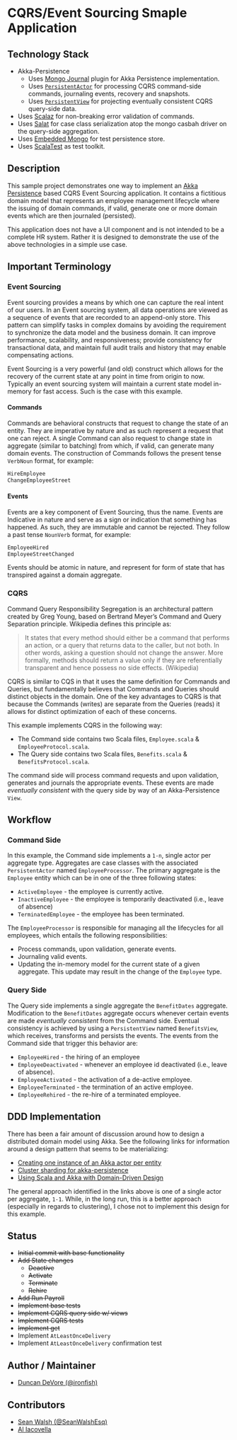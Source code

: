 # CQRS/Event Sourcing Smaple Application

## Technology Stack

* Akka-Persistence
    * Uses [Mongo Journal](https://github.com/ironfish/akka-persistence-mongo/) plugin for Akka Persistence implementation.
    * Uses [`PersistentActor`](http://doc.akka.io/docs/akka/current/scala/persistence.html#Event_sourcing) for processing CQRS command-side commands, journaling events, recovery and snapshots.
    * Uses [`PersistentView`](http://doc.akka.io/docs/akka/current/scala/persistence.html#Views) for projecting eventually consistent CQRS query-side data.
* Uses [Scalaz](https://github.com/scalaz/scalaz) for non-breaking error validation of commands.
* Uses [Salat](https://github.com/novus/salat) for case class serialization atop the mongo casbah driver on the query-side aggregation.
* Uses [Embedded Mongo](https://github.com/flapdoodle-oss/de.flapdoodle.embed.mongo) for test persistence store.
* Uses [ScalaTest](http://www.scalatest.org/) as test toolkit.

## Description

This sample project demonstrates one way to implement an [Akka Persistence](http://doc.akka.io/docs/akka/current/scala/persistence.html) based CQRS Event Sourcing application. It contains a fictitious domain model that represents an employee management lifecycle where the issuing of domain commands, if valid, generate one or more domain events which are then journaled (persisted).

This application does not have a UI component and is not intended to be a complete HR system. Rather it is designed to demonstrate the use of the above technologies in a simple use case.

## Important Terminology

### Event Sourcing

Event sourcing provides a means by which one can capture the real intent of our users. In an Event sourcing system, all data operations are viewed as a sequence of events that are recorded to an append-only store. This pattern can simplify tasks in complex domains by avoiding the requirement to synchronize the data model and the business domain. It can improve performance, scalability, and responsiveness; provide consistency for transactional data, and maintain full audit trails and history that may enable compensating actions.

Event Sourcing is a very powerful (and old) construct which allows for the recovery of the current state at any point in time from origin to now. Typically an event sourcing system will maintain a current state model in-memory for fast access. Such is the case with this example.

#### Commands

Commands are behavioral constructs that request to change the state of an entity. They are imperative by nature and as such represent a request that one can reject. A single Command can also request to change state in aggregate (similar to batching) from which, if valid, can generate many domain events. The construction of Commands follows the present tense `VerbNoun` format, for example:

```scala
HireEmployee
ChangeEmployeeStreet
```

#### Events

Events are a key component of Event Sourcing, thus the name. Events are Indicative in nature and serve as a sign or indication that something has happened. As such, they are immutable and cannot be rejected. They follow a past tense `NounVerb` format, for example:

```scala
EmployeeHired
EmployeeStreetChanged
```

Events should be atomic in nature, and represent for form of state that has transpired against a domain aggregate.


### CQRS

Command Query Responsibility Segregation is an architectural pattern created by Greg Young, based on Bertrand Meyer’s Command and Query Separation principle. Wikipedia defines this principle as:

> It states that every method should either be a command that performs an action, or a query that returns data to the caller, but not both. In other words, asking a question should not change the answer. More formally, methods should return a value only if they are referentially transparent and hence possess no side effects. (Wikipedia)

CQRS is similar to CQS in that it uses the same definition for Commands and Queries, but fundamentally believes that Commands and Queries should distinct objects in the domain. One of the key advantages to CQRS is that because the Commands (writes) are separate from the Queries (reads) it allows for distinct optimization of each of these concerns.

This example implements CQRS in the following way:

* The Command side contains two Scala files, `Employee.scala` & `EmployeeProtocol.scala`.
* The Query side contains two Scala files, `Benefits.scala` & `BenefitsProtocol.scala`.

The command side will process command requests and upon validation, generates and journals the appropriate events. These events are made _eventually consistent_ with the query side by way of an Akka-Persistence `View`.

## Workflow

### Command Side

In this example, the Command side implements a `1-n`, single actor per aggregate type. Aggregates are case classes with the associated `PersistentActor` named `EmployeeProcessor`. The primary aggregate is the `Employee` entity which can be in one of the three following states:

* `ActiveEmployee` - the employee is currently active.
* `InactiveEmployee` - the employee is temporarily deactivated (i.e., leave of absence)
* `TerminatedEmployee` - the employee has been terminated.

The `EmployeeProcessor` is responsible for managing all the lifecycles for all employees, which entails the following responsibilities:

* Process commands, upon validation, generate events.
* Journaling valid events.
* Updating the in-memory model for the current state of a given aggregate. This update may result in the change of the `Employee` type.

### Query Side

The Query side implements a single aggregate the `BenefitDates` aggregate. Modification to the `BenefitDates` aggregate occurs whenever certain events are made _eventually consistent_ from the Command side. Eventual consistency is achieved by using a `PersistentView` named `BenefitsView`, which receives, transforms and persists the events. The events from the Command side that trigger this behavior are:

* `EmployeeHired` - the hiring of an employee
* `EmployeeDeactivated` - whenever an employee id deactivated (i.e., leave of absence).
* `EmployeeActivated` - the activation of a de-active employee.
* `EmployeeTerminated` - the termination of an active employee.
* `EmployeeRehired` - the re-hire of a terminated employee.

## DDD Implementation

There has been a fair amount of discussion around how to design a distributed domain model using Akka. See the following links for information around a design pattern that seems to be materializing:

* [Creating one instance of an Akka actor per entity](https://groups.google.com/forum/#!topic/akka-user/BRh3YNjP0kY)
* [Cluster sharding for akka-persistence](https://groups.google.com/forum/#!msg/akka-dev/ohdT-Et4ZoY/6cB52mnpkAkJ)
* [Using Scala and Akka with Domain-Driven Design](https://vaughnvernon.co/?p=770)

The general approach identified in the links above is one of a single actor per aggregate, `1-1`. While, in the long run, this is a better approach (especially in regards to clustering), I chose not to implement this design for this example.

## Status

- ~~Initial commit with base functionality~~
- ~~Add State changes~~
    - ~~Deactive~~
    - ~~Activate~~
    - ~~Terminate~~
    - ~~Rehire~~
- ~~Add Run Payroll~~
- ~~Implement base tests~~
- ~~Implement CQRS query side w/ views~~
- ~~Implement CQRS tests~~
- ~~Implement get~~
- Implement `AtLeastOnceDelivery`
- Implement `AtLeastOnceDelivery` confirmation test

## Author / Maintainer

- [Duncan DeVore (@ironfish)](https://github.com/ddevore/)

## Contributors

- [Sean Walsh (@SeanWalshEsq)](https://github.com/sean-walsh/)
- [Al Iacovella](https://github.com/aiacovella/)
